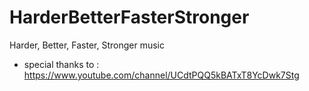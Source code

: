 # HarderBetterFasterStronger
Harder, Better, Faster, Stronger music
* special thanks to :  https://www.youtube.com/channel/UCdtPQQ5kBATxT8YcDwk7Stg
